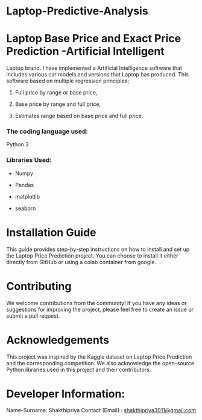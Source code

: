 # Laptop-Predictive-Analysis

# Laptop  Base Price and Exact Price Prediction -Artificial Intelligent

Laptop brand. I have implemented a Artificial Intelligence software that includes various car models and versions that Laptop  has produced. This software based on multiple regression principles;

1) Full price by range or base price,

2) Base price by range and full price,

3) Estimates range based on base price and full price.

### The coding language used:

Python 3

### Libraries Used:

* Numpy

* Pandas

* matplotlib

* seaborn

# Installation Guide
This guide provides step-by-step instructions on how to install and set up the Laptop Price Prediction project. You can choose to install it either directly from GitHub or using a colab container from google.

 
# Contributing
We welcome contributions from the community! If you have any ideas or suggestions for improving the project, please feel free to create an issue or submit a pull request.

# Acknowledgements
This project was inspired by the Kaggle dataset on Laptop Price Prediction and the corresponding competition. We also acknowledge the open-source Python libraries used in this project and their contributors. 
 
 
 # Developer Information:
Name-Surname: Shakthipriya
Contact (Email) : shakthipriya3011@gmail.com
